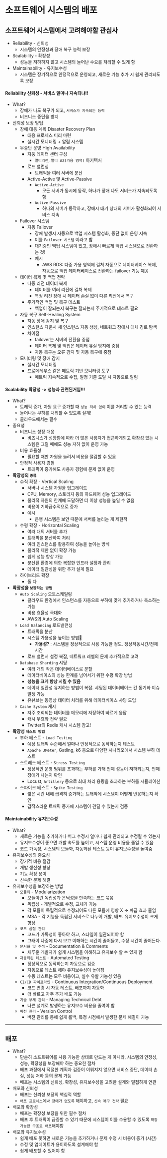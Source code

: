 # 소프트웨어 시스템의 배포

## 소프트웨어 시스템에서 고려해야할 관심사
- Reliability - 신뢰성
    - 시스템의 안정성과 장애 복구 능력 보장
- Scalability - 확장성
    - 성능을 저하하지 않고 시스템의 늘어난 수요를 처리할 수 있게 함
- Maintainability - 유지보수성
    - 시스템은 장기적으로 안정적으로 운영되고, 새로운 기능 추가 시 쉽게 관리되도록 보장

#### Reliability 신뢰성 - 서비스 얼마나 지속되냐!!
- What?
    - 장애가 나도 복구가 되고, `서비스가 지속되는 능력`
    - 비즈니스 중단을 방지
- 신뢰성 보장 방법
    - 장애 대응 계획 Disaster Recovery Plan
        - 대응 프로세스 미리 마련
        - 실시간 모니터링 + 알림 시스템
    - 무중단 운영 High Availability
        - 자둥 데이터 센터 구성 
            - `멀티리전`, `멀티 AZ(가용 영역)` 아키텍처
        - 로드 밸런싱
            - 트래픽을 여러 서버에 분산
        - Active-Active 및 Active-Passive
            - `Active-Active`
                - 모든 서버가 동시에 동작, 하나가 장애 나도 서비스가 지속되도록 함
            - `Active-Passive`
                - 하나의 서버가 동작하고, 장애시 대기 상태의 서버가 활성화되어 서비스 지속
    - Failover 시스템
        - 자동 Failover 
            - 장애 발생시 자동으로 백업 시스템 활성화, 중단 없이 운영 지속
            - 이를 `Failover 시스템` 이라고 함
            - 대기중인 백업 시스템이 있고, 장애시 빠르게 백업 시스템으로 전환하는 것!
            - 예시
                - AWS RDS: 다중 가용 영역에 걸쳐 자동으로 데이터베이스 복제, 자동으로 백업 데이터베이스로 전환하는 failover 기능 제공
    - 데이터 복제 및 백업 전략
        - 다중 리전 데이터 복제
            - 데이터를 여러 리전에 걸쳐 복제
            - 특정 리전 장애 시 데이터 손실 없이 다른 리전에서 복구
        - 주기적인 백업 및 복구 테스트
            - 백업이 잘되는지 복구는 잘되는지 주기적으로 테스트 필요
    - 자동 복구 Self-Healing System
        - 자동 장애 감지 및 복구
        - 인스턴스 다운시 새 인스턴스 자동 생성, 네트워크 장애시 대체 경로 탐색
        - 차이점
            - failover는 서버의 전환을 중점
            - 데이터 복제 및 백업은 데이터 유실 방지에 중점
            - 자동 복구는 오류 감지 및 자동 복구에 중점
    - 모니터링 및 장애 감지
        - 실시간 모니터링
        - 프로메테우스 같은 메트릭 기반 모니터링 도구
            - 메트릭 지속적으로 수집, 일정 기준 도달 시 자동으로 알림

#### Scalability 확장성 -> 성능과 관련된거임!!!
- What?
    - 트래픽 증가, 자원 요구 증가할 때 `성능 저하 없이` 이를 처리할 수 있는 능력
    - 늘어나는 부하를 처리할 수 있도록 설계!
    - 클라우드에서는 필수
- 중요성
    - 비즈니스 성장 대응
        - 비즈니스가 성장함에 따라 더 많은 사용자가 접근하게되고 확장성 있는 시스템은 그럴 때에도 성능 저하 없이 운영 가능
    - 비용 효율성
        - 필요할 때만 자원을 늘려서 비용을 절감할 수 있음
    - 안정적 사용자 경험
        - 트래픽이 증가해도 사용자 경험에 문제 없이 운영
- __확장성의 `종류`__
    - 수직 확장 - Vertical Scaling
        - 서버나 시스템 자원을 업그레이드
        - CPU, Memory, 스토리지 등의 하드웨어 성능 업그레이드
        - 물리적 자원의 한계에 도달하면 더 이상 성능을 높일 수 없음
        - 비용이 기하급수적으로 증가
        - 예시
            - 은행 시스템은 보안 때문에 서버를 늘리는 게 제한적
    - 수평 확장 - Horizontal Scaling
        - 여러 대의 서버를 추가
        - 트래픽을 분산하여 처리
        - 여러 인스턴스를 활용하여 성능을 높이는 방식
        - 물리적 제한 없이 확장 가능
        - 쉽게 성능 향상 가능
        - 분산된 환경에 의한 복잡한 인프라 설정과 관리
        - 데이터 일관성을 위한 추가 설계 필요
    - 하이브리드 확장
        - 둘 다
- __확장성을 `보장하는 방법`__
    - `Auto Scaling` 오토스케일링
        - 클라우드 환경에서 인스턴스를 자동으로 부하에 맞게 추가하거나 축소하는 기능
        - 비용 효율성 극대화
        - AWS의 Auto Scaling
    - `Load Balancing` 로드밸런싱
        - 트래픽을 분산
        - 시스템 가용성을 높이는 방법
            - __가용성?__ : 시스템을 정상적으로 사용 가능한 정도. 정상작동시간/전체시간
        - 로드 밸런서 설정 복잡, 네트워크 레벨의 문제 추가적으로 고려
    - `Database Sharding` 샤딩
        - 여러 개의 작은 데이터베이스로 분할
        - 데이터베이스의 성능 한계를 넘어서기 위한 수평 확장 방법
        - __성능을 크게 향상 시킬 수 있음__
        - 데이터 일관성 유지하는 방법이 복잡. 샤딩된 데이터베이스 간 동기화 이슈 발생 가능
        - 유뷰브는 동영상 데이터 처리를 위해 데이터베이스 샤딩 도입
    - `Cache System` 캐시
        - 자주 조회되는 데이터를 메모리에 저장하여 빠르게 응답
        - 캐시 무효화 전략 필요
        - Twitter의 Redis 캐시 시스템 참고!
- __확장성 `테스트 방법`__
    - 부하 테스트 - `Load Testing`
        - 예상 트래픽 수준에서 얼마나 안정적으로 동작하는지 테스트
        - `Apache JMeter`, Gatling, k6 등으로 다양한 시나리오에서 시스템 부하 테스트
    - 스트레스 테스트 - `Stress Testing`
        - 정상적인 운영 범위를 초과하는 부하를 가해 언제 성능이 저하되는지, 언제 장애가 나는지 확인
        - Locust, `Artillery` 등으로 최대 처리 용량을 초과하는 부하를 시뮬레이션
    - 스파이크 테스트 - `Spike Testing`
        - 짧은 시간 내에 급격히 증가하는 트래픽에 시스템이 어떻게 반응하는지 확인
        - 갑작스러운 트패픽 증가에 시스템이 견딜 수 있는지 검증

#### Maintainability 유지보수성
- What?
    - 새로운 기능을 추가하거나 버그 수정시 얼마나 쉽게 관리되고 수정될 수 있는지
    - 유지보수성이 좋으면 개발 속도를 높이고, 시스템 운영 비용을 줄일 수 있음
    - 코드 가독성, 시스템의 모듈화, 자동화된 테스트 등이 유지보수성을 높여줌
- 유지보수성의 중요성
    - 장기적 비용 절감
    - 개발 생산성 향상
    - 기능 확장 용이
    - 신속한 문제 해결
- 유지보수성을 보장하는 방법
    - `모듈화` - Modularization
        - 모듈이란 독립성과 은닉성을 만족하는 코드 묶음
        - 독립성 - 개별적으로 수정, 교체가 가능
        - 각 모듈이 독립적으로 수정되어도 다른 모듈에 영향 X -> 파급 효과 줄임
        - MSA - 각 기능을 독립된 서비스로 나누어 개발, 배포. 유지보수성이 크게 향상
    - `코드 품질 관리`
        - 코드가 가독성이 좋아야 하고, 스타일이 일관되어야 함
        - 그래야 나중에 다시 보고 이해하는 시간이 줄어들고, 수정 시간이 줄어든다.
    - `문서화 및 주석` - Documentation & Comments
        - 새루운 개발자가 쉽게 시스템을 이해하고 유지보수 할 수 있게 함
    - `자동화된 테스트` - Automated Testing
        - 정상적으로 동작하는지 자동으로 검증
        - 자동으로 테스트 해야 유지보수성이 높아짐
        - 수동 테스트는 모두 비용이고, 실수 유발 가능성 있음
    - `CI/CD 파이프라인` - Continuous Integration/Continuous Deployment
        - 코드 변경 시 자동 테스트, 배포까지 자동화
        - 더 빠르고 자주 추가 배포 가능
    - `기술 부채 관리` - Managing Technical Debt
        - 나쁜 설계로 발생하는 유지보수 비용을 줄여야 함
    - `버전 관리` - Version Control
        - 버전 관리를 통해 쉽게 롤백, 특정 시점에서 발생한 문제 해결이 가능

---

## 배포
- What?
    - 단순히 소프트웨어를 사용 가능한 상태로 만드는 게 아니라, 시스템의 안정성, 성능, 확장성을 보장해야 하는 중요한 절차
    - 배포 과정에서 적절한 계획과 검증이 이뤄지지 않으면 서비스 중단, 데이터 손실, 성능 저하 등의 문제 가능
    - 배포는 시스템의 신뢰성, 확장성, 유지보수성을 고려한 설계와 밀접하게 연관
- 배포와 신뢰성
    - 배포는 신뢰성 보장의 핵심적 역할
    - `배포 프로세스`에서 `장애가 없도록` 해야하고, `신속 복구 전략` 필요
- 배포와 확장성
    - 배포는 확장성 보장을 위한 필수 절차
    - 배포 후 트래픽이 급증할 수 있기 때문에 시스템이 이를 수용할 수 있도록 `확장 가능한 구조로 배포`해야함
- 배포와 유지보수성
    - 쉽게 배포 못하면 새로운 기능을 추가하거나 문제 수정 시 비용이 증가 (시간)
    - 수정 및 업데이트가 용이하도록 설계해야 함
    - 쉽게 배포할 수 있어야 함